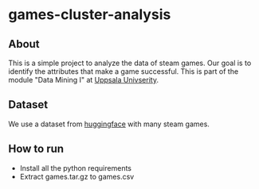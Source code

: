 # games-cluster-analysis

## About

This is a simple project to analyze the data of steam games.
Our goal is to identify the attributes that make a game successful.
This is part of the module "Data Mining I" at [Uppsala Univserity](https://www.uu.se).

## Dataset

We use a dataset from [huggingface](https://huggingface.co/datasets/FronkonGames/steam-games-dataset) with many steam games.

## How to run

- Install all the python requirements
- Extract games.tar.gz to games.csv
